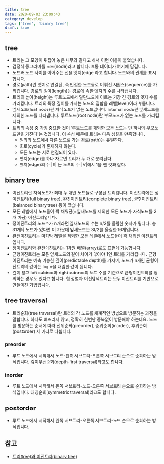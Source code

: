 ```yaml
---
title: tree
date: 2020-09-03 23:09:43
category: develop
tags: ['tree', 'binary tree']
draft: true
---
```


## tree

- 트리는 그 모양이 뒤집어 놓은 나무와 같다고 해서 이런 이름이 붙었습니다.
- 검정색 동그라미를 노드(node)라고 합니다. 보통 데이터가 여기에 담깁니다.
- 노드와 노드 사이를 이어주는 선을 엣지(edge)라고 합니다. 노드와의 관계를 표시합니다.
- 경로(path)란 엣지로 연결된, 즉 인접한 노드들로 이뤄진 시퀀스(sequence)를 가리킵니다. 경로의 길이(length)는 경로에 속한 엣지의 수를 나타냅니다.
- 트리의 높이(height)는 루트노드에서 말단노드에 이르는 가장 긴 경로의 엣지 수를 가리킵니다. 트리의 특정 깊이를 가지는 노드의 집합을 레벨(level)이라 부릅니다.
- 잎새노드(leaf node)란 자식노드가 없는 노드입니다. internal node란 잎새노드를 제외한 노드를 나타냅니다. 루트노드(root node)란 부모노드가 없는 노드를 가리킵니다.
- 트리의 속성 중 가장 중요한 것이 '루트노드를 제외한 모든 노드는 단 하나의 부모노드만을 가진다'는 것입니다. 이 속성 때문에 트리는 다음 성질을 만족합니다.
  - 임의의 노드에서 다른 노드로 가는 경로(path)는 유일하다.
  - 회로(cycle)가 존재하지 않는다.
  - 모든 노드는 서로 연결되어 있다.
  - 엣지(edge)를 하나 자르면 트리가 두 개로 분리된다.
  - 엣지(edge)의 수 |E| 는 노드의 수 |V|에서 1을 뺀 것과 같다.

## binary tree

- 이진트리란 자식노드가 최대 두 개인 노드들로 구성된 트리입니다. 이진트리에는 정이진트리(full binary tree), 완전이진트리(complete binary tree), 균형이진트리(balanced binary tree) 등이 있습니다.
- 모든 레벨에서 노드들이 꽉 채워진(=잎새노드를 제외한 모든 노드가 자식노드를 2개 가짐) 이진트리입니다.
- 정이진트리의 노드수가 n개라면 잎새노드의 수는 n/2를 올림한 숫자가 됩니다. 총 31개의 노드가 있다면 이 가운데 잎새노드는 31/2를 올림한 16개입니다.
- 완전이진트리는 마지막 레벨을 제외한 모든 레벨에서 노드들이 꽉 채워진 이진트리입니다.
- 정이진트리와 완전이진트리는 1차원 배열(array)로도 표현이 가능합니다.
- 균형이진트리는 모든 잎새노드의 깊이 차이가 많아야 1인 트리를 가리킵니다. 균형이진트리는 예측 가능한 깊이(predictable depth)를 가지며, 노드가 n개인 균형이진트리의 깊이는 log n을 내림한 값이 됩니다.
- 깊이 말고 left subtree와 right subtree의 노드 수를 기준으로 균형이진트리를 정의하는 경우도 있다고 합니다. 힙 정렬과 이진탐색트리는 모두 이진트리를 기반으로 만들어진 기법입니다.

## tree traversal

- 트리순회(tree traversal)란 트리의 각 노드를 체계적인 방법으로 방문하는 과정을 말합니다. 하나도 빠뜨리지 않고, 정확히 한번만 중복없이 방문해야 하는데요. 노드를 방문하는 순서에 따라 전위순회(preorder), 중위순회(inorder), 후위순회(postorder) 세 가지로 나뉩니다.

### preorder

- 루트 노드에서 시작해서 노드-왼쪽 서브트리-오른쪽 서브트리 순으로 순회하는 방식입니다. 깊이우선순회(depth-first traversal)라고도 합니다.

### inorder

- 루트 노드에서 시작해서 왼쪽 서브트리-노드-오른쪽 서브트리 순으로 순회하는 방식입니다. 대칭순회(symmetric traversal)라고도 합니다.

## postorder

- 루트 노드에서 시작해서 왼쪽 서브트리-오른쪽 서브트리-노드 순으로 순회하는 방식입니다.

## 참고

- [트리(tree)와 이진트리(binary tree)](https://ratsgo.github.io/data%20structure&algorithm/2017/10/21/tree/)
